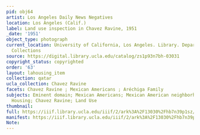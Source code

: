 ```yaml
---
pid: obj64
artist: Los Angeles Daily News Negatives
location: Los Angeles (Calif.)
label: Land use inspection in Chavez Ravine, 1951
_date: '1951'
object_type: photograph
current_location: University of California, Los Angeles. Library. Department of Special
  Collections
source: https://digital.library.ucla.edu/catalog/zs1p93n7bh-03031
copyright_status: copyrighted
order: '63'
layout: lahousing_item
collection: qatar
ucla_collection: Chavez Ravine
facets: Chavez Ravine ; Mexican Americans ; Aréchiga Family
subjects: Eminent domain; Mexican Americans; Mexican American neighborhoods; Public
  Housing; Chavez Ravine; Land Use
thumbnail:
full: https://iiif.library.ucla.edu/iiif/2/ark%3A%2F13030%2Fhb7n39p1sz/full/600,/0/default.jpg
manifest: https://iiif.library.ucla.edu/iiif/2/ark%3A%2F13030%2Fhb7n39p1sz/full/600,/0/default.jpg
Note:
---
```

